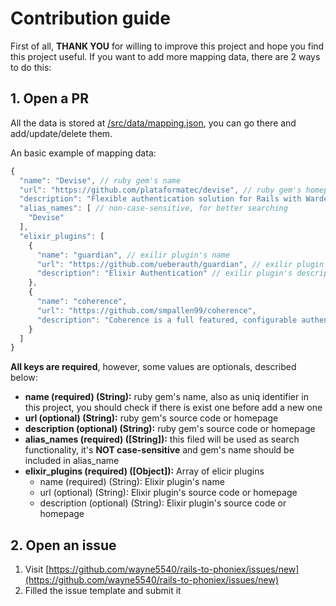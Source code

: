 # Contribution guide

First of all, **THANK YOU** for willing to improve this project and hope you find this project useful.
If you want to add more mapping data, there are 2 ways to do this:

## 1. Open a PR

All the data is stored at [/src/data/mapping.json](/src/data/mapping.json), you can go there and add/update/delete them.

An basic example of mapping data:

```js
{
  "name": "Devise", // ruby gem's name
  "url": "https://github.com/plataformatec/devise", // ruby gem's homepage
  "description": "Flexible authentication solution for Rails with Warden.", // ruby gem's description
  "alias_names": [ // non-case-sensitive, for better searching
    "Devise"
  ],
  "elixir_plugins": [
    {
      "name": "guardian", // exilir plugin's name
      "url": "https://github.com/ueberauth/guardian", // exilir plugin's homepage
      "description": "Elixir Authentication" // exilir plugin's description
    },
    {
      "name": "coherence",
      "url": "https://github.com/smpallen99/coherence",
      "description": "Coherence is a full featured, configurable authentication system for Phoenix"
    }
  ]
}
```

**All keys are required**, however, some values are optionals, described below:

* **name (required) (String):** ruby gem's name, also as uniq identifier in this project, you should check if there is exist one before add a new one
* **url (optional) (String):** ruby gem's source code or homepage
* **description (optional) (String):** ruby gem's source code or homepage
* **alias_names (required) ([String]):** this filed will be used as search functionality, it's **NOT case-sensitive** and gem's name should be included in alias_name
* **elixir_plugins (required) ([Object]):** Array of elicir plugins  
  * name (required) (String): Elixir plugin's name
  * url (optional) (String): Elixir plugin's source code or homepage
  * description (optional) (String): Elixir plugin's source code or homepage


## 2. Open an issue

1. Visit [https://github.com/wayne5540/rails-to-phoniex/issues/new](https://github.com/wayne5540/rails-to-phoniex/issues/new)
2. Filled the issue template and submit it

